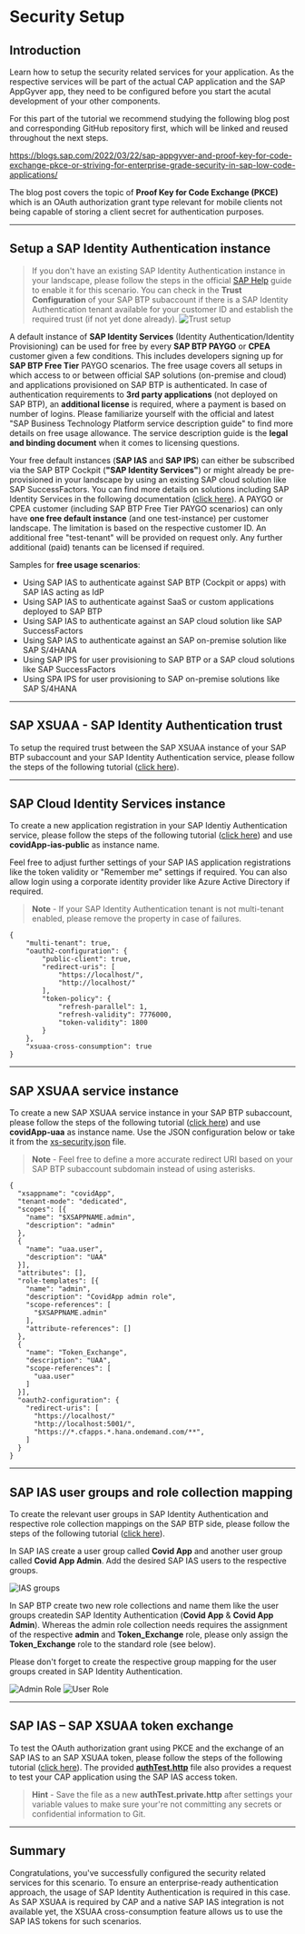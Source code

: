# Security Setup

## Introduction

Learn how to setup the security related services for your application. As the respective services will be part of the actual CAP application and the SAP AppGyver app, they need to be configured before you start the acutal development of your other components. 

For this part of the tutorial we recommend studying the following blog post and corresponding GitHub repository first, which will be linked and reused throughout the next steps. 

https://blogs.sap.com/2022/03/22/sap-appgyver-and-proof-key-for-code-exchange-pkce-or-striving-for-enterprise-grade-security-in-sap-low-code-applications/

The blog post covers the topic of **Proof Key for Code Exchange (PKCE)** which is an OAuth authorization grant type relevant for mobile clients not being capable of storing a client secret for authentication purposes. 

---

## Setup a SAP Identity Authentication instance

>If you don't have an existing SAP Identity Authentication instance in your landscape, please follow the steps in the official [SAP Help](https://help.sap.com/docs/IDENTITY_AUTHENTICATION/6d6d63354d1242d185ab4830fc04feb1/93160ebd2dcb40e98aadcbb9a970f2b9.html?locale=en-US#getting-a-tenant) guide to enable it for this scenario. You can check in the **Trust Configuration** of your SAP BTP subaccount if there is a SAP Identity Authentication tenant available for your customer ID and establish the required trust (if not yet done already).
>![Trust setup](./images/image04.png)

A default instance of **SAP Identity Services** (Identity Authentication/Identity Provisioning) can be used for free by every **SAP BTP PAYGO** or **CPEA** customer given a few conditions. This includes developers signing up for **SAP BTP Free Tier** PAYGO scenarios. The free usage covers all setups in which access to or between official SAP solutions (on-premise and cloud) and applications provisioned on SAP BTP is authenticated. In case of authentication requirements to **3rd party applications** (not deployed on SAP BTP), an **additional license** is required, where a payment is based on number of logins. Please familiarize yourself with the official and latest "SAP Business Technology Platform service description guide" to find more details on free usage allowance. The service description guide is the **legal and binding document** when it comes to licensing questions. 
 
Your free default instances (**SAP IAS** and **SAP IPS**) can either be subscribed via the SAP BTP Cockpit (**"SAP Identity Services"**) or might already be pre-provisioned in your landscape by using an existing SAP cloud solution like SAP SuccessFactors. You can find more details on solutions including SAP Identity Services in the following documentation ([click here](https://help.sap.com/docs/IDENTITY_AUTHENTICATION/6d6d63354d1242d185ab4830fc04feb1/93160ebd2dcb40e98aadcbb9a970f2b9.html?locale=en-US)). A PAYGO or CPEA customer (including SAP BTP Free Tier PAYGO scenarios) can only have **one free default instance** (and one test-instance) per customer landscape. The limitation is based on the respective customer ID. An additional free "test-tenant" will be provided on request only. Any further additional (paid) tenants can be licensed if required.  
 
Samples for **free usage scenarios**:
- Using SAP IAS to authenticate against SAP BTP (Cockpit or apps) with SAP IAS acting as IdP
- Using SAP IAS to authenticate against SaaS or custom applications deployed to SAP BTP 
- Using SAP IAS to authenticate against an SAP cloud solution like SAP SuccessFactors
- Using SAP IAS to authenticate against an SAP on-premise solution like SAP S/4HANA
- Using SAP IPS for user provisioning to SAP BTP or a SAP cloud solutions like SAP SuccessFactors
- Using SPA IPS for user provisioning to SAP on-premise solutions like SAP S/4HANA

---

## SAP XSUAA - SAP Identity Authentication trust

To setup the required trust between the SAP XSUAA instance of your SAP BTP subaccount and your SAP Identity Authentication service, please follow the steps of the following tutorial ([click here](https://github.com/SAP-samples/appgyver-auth-flows/#sap-xsuaa---sap-identity-authentication-trust)). 

---

## SAP Cloud Identity Services instance

To create a new application registration in your SAP Identiy Authentication service, please follow the steps of the following tutorial ([click here](https://github.com/SAP-samples/appgyver-auth-flows/#sap-cloud-identity-services-instance)) and use  **covidApp-ias-public** as instance name. 

Feel free to adjust further settings of your SAP IAS application registrations like the token validity or "Remember me" settings if required. You can also allow login using a corporate identity provider like Azure Active Directory if required. 

>**Note** - If your SAP Identity Authentication tenant is not multi-tenant enabled, please remove the property in case of failures.

```
{
    "multi-tenant": true, 
    "oauth2-configuration": {
        "public-client": true,
        "redirect-uris": [
            "https://localhost/",
            "http://localhost/"
        ],
        "token-policy": {
            "refresh-parallel": 1,
            "refresh-validity": 7776000,
            "token-validity": 1800
        }
    },
    "xsuaa-cross-consumption": true
}
```

---

## SAP XSUAA service instance

To create a new SAP XSUAA service instance in your SAP BTP subaccount, please follow the steps of the following tutorial ([click here](https://github.com/SAP-samples/appgyver-auth-flows/#sap-xsuaa-service-instance)) and use  **covidApp-uaa** as instance name. Use the JSON configuration below or take it from the [xs-security.json](../../covidApp/xs-security.json) file.

>**Note** - Feel free to define a more accurate redirect URI based on your SAP BTP subaccount subdomain instead of using asterisks. 

```
{
  "xsappname": "covidApp",
  "tenant-mode": "dedicated",
  "scopes": [{
    "name": "$XSAPPNAME.admin",
    "description": "admin"
  },
  {
    "name": "uaa.user",
    "description": "UAA"
  }],
  "attributes": [],
  "role-templates": [{
    "name": "admin",
    "description": "CovidApp admin role",
    "scope-references": [
      "$XSAPPNAME.admin"
    ],
    "attribute-references": []
  },
  {
    "name": "Token_Exchange",
    "description": "UAA",
    "scope-references": [
      "uaa.user"
    ]
  }],
  "oauth2-configuration": {
    "redirect-uris": [
      "https://localhost/"
      "http://localhost:5001/",
      "https://*.cfapps.*.hana.ondemand.com/**",
    ]
  }
}
```

---

## SAP IAS user groups and role collection mapping

To create the relevant user groups in SAP Identity Authentication and respective role collection mappings on the SAP BTP side, please follow the steps of the following tutorial ([click here](https://github.com/SAP-samples/appgyver-auth-flows/#sap-ias-user-group-and-role-collection-mapping)). 

In SAP IAS create a user group called **Covid App** and another user group called **Covid App Admin**. Add the desired SAP IAS users to the respective groups. 

![IAS groups](./images/image03.png)

In SAP BTP create two new role collections and name them like the user groups createdin SAP Identity Authentication (**Covid App** & **Covid App Admin**). Whereas the admin role collection needs requires the assignment of the respective **admin** and **Token_Exchange** role, please only assign the **Token_Exchange** role to the standard role (see below). 

Please don't forget to create the respective group mapping for the user groups created in SAP Identity Authentication. 

![Admin Role](./images/image01.png)
![User Role](./images/image02.png)

---

## SAP IAS – SAP XSUAA token exchange

To test the OAuth authorization grant using PKCE and the exchange of an SAP IAS to an SAP XSUAA token, please follow the steps of the following tutorial ([click here](https://github.com/SAP-samples/appgyver-auth-flows/#sap-ias--sap-xsuaa-token-exchange)). The provided [**authTest.http**](../../covidApp/http/authTest.http) file also provides a request to test your CAP application using the SAP IAS access token.

>**Hint** - Save the file as a new **authTest.private.http** after settings your variable values to make sure your're not committing any secrets or confidential information to Git. 

---

## Summary

Congratulations, you've successfully configured the security related services for this scenario. To ensure an enterprise-ready authentication approach, the usage of SAP Identity Authentication is required in this case. As SAP XSUAA is required by CAP and a native SAP IAS integration is not available yet, the XSUAA cross-consumption feature allows us to use the SAP IAS tokens for such scenarios. 